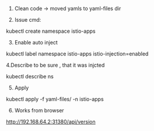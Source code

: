 1. Clean code -> moved yamls to yaml-files dir

2. Issue cmd: 

kubectl create namespace istio-apps

3. Enable auto inject 

kubectl label namespace istio-apps istio-injection=enabled

4.Describe to be sure , that it was injcted

kubectl describe ns

5. Apply

kubectl apply -f yaml-files/ -n istio-apps

6. Works from browser

http://192.168.64.2:31380/api/version
